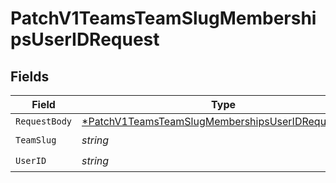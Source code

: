 # PatchV1TeamsTeamSlugMembershipsUserIDRequest


## Fields

| Field                                                                                                                            | Type                                                                                                                             | Required                                                                                                                         | Description                                                                                                                      |
| -------------------------------------------------------------------------------------------------------------------------------- | -------------------------------------------------------------------------------------------------------------------------------- | -------------------------------------------------------------------------------------------------------------------------------- | -------------------------------------------------------------------------------------------------------------------------------- |
| `RequestBody`                                                                                                                    | [*PatchV1TeamsTeamSlugMembershipsUserIDRequestBody](../../models/operations/patchv1teamsteamslugmembershipsuseridrequestbody.md) | :heavy_minus_sign:                                                                                                               | N/A                                                                                                                              |
| `TeamSlug`                                                                                                                       | *string*                                                                                                                         | :heavy_check_mark:                                                                                                               | N/A                                                                                                                              |
| `UserID`                                                                                                                         | *string*                                                                                                                         | :heavy_check_mark:                                                                                                               | N/A                                                                                                                              |